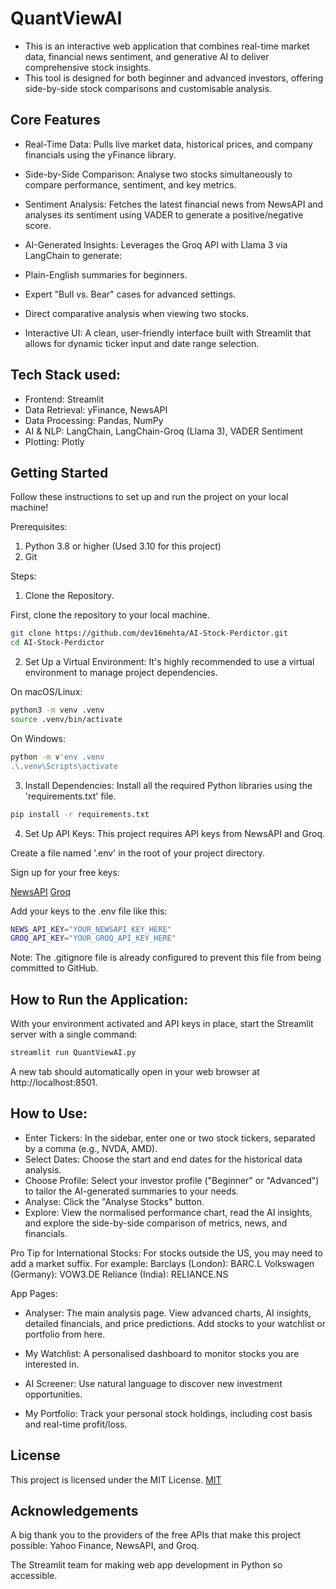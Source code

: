 # QuantViewAI

- This is an interactive web application that combines real-time market data, financial news sentiment, and generative AI to deliver comprehensive stock insights. 
- This tool is designed for both beginner and advanced investors, offering side-by-side stock comparisons and customisable analysis.


## Core Features
- Real-Time Data: Pulls live market data, historical prices, and company financials using the yFinance library.

- Side-by-Side Comparison: Analyse two stocks simultaneously to compare performance, sentiment, and key metrics.

- Sentiment Analysis: Fetches the latest financial news from NewsAPI and analyses its sentiment using VADER to generate a positive/negative score.

- AI-Generated Insights: Leverages the Groq API with Llama 3 via LangChain to generate:

- Plain-English summaries for beginners.

- Expert "Bull vs. Bear" cases for advanced settings.

- Direct comparative analysis when viewing two stocks.

- Interactive UI: A clean, user-friendly interface built with Streamlit that allows for dynamic ticker input and date range selection.

## Tech Stack used:
- Frontend: Streamlit
- Data Retrieval: yFinance, NewsAPI
- Data Processing: Pandas, NumPy
- AI & NLP: LangChain, LangChain-Groq (Llama 3), VADER Sentiment
- Plotting: Plotly

## Getting Started
Follow these instructions to set up and run the project on your local machine!

Prerequisites:
1. Python 3.8 or higher (Used 3.10 for this project)
2. Git

Steps:
1. Clone the Repository.

First, clone the repository to your local machine.

```bash
git clone https://github.com/dev16mehta/AI-Stock-Perdictor.git
cd AI-Stock-Perdictor
```

2. Set Up a Virtual Environment:
It's highly recommended to use a virtual environment to manage project dependencies.

On macOS/Linux:
```bash
python3 -m venv .venv 
source .venv/bin/activate
```

On Windows:
```bash
python -m v'env .venv
.\.venv\Scripts\activate
```

3. Install Dependencies:
Install all the required Python libraries using the 'requirements.txt' file.
```bash
pip install -r requirements.txt
```

4. Set Up API Keys:
This project requires API keys from NewsAPI and Groq.

Create a file named '.env' in the root of your project directory.

Sign up for your free keys:

[NewsAPI](https://newsapi.org/)
[Groq](https://console.groq.com/keys)

Add your keys to the .env file like this:
```bash
NEWS_API_KEY="YOUR_NEWSAPI_KEY_HERE"
GROQ_API_KEY="YOUR_GROQ_API_KEY_HERE"
```

Note: The .gitignore file is already configured to prevent this file from being committed to GitHub.

## How to Run the Application:
With your environment activated and API keys in place, start the Streamlit server with a single command:
```bash
streamlit run QuantViewAI.py
```

A new tab should automatically open in your web browser at http://localhost:8501.

## How to Use:
- Enter Tickers: In the sidebar, enter one or two stock tickers, separated by a comma (e.g., NVDA, AMD).
- Select Dates: Choose the start and end dates for the historical data analysis.
- Choose Profile: Select your investor profile ("Beginner" or "Advanced") to tailor the AI-generated summaries to your needs.
- Analyse: Click the "Analyse Stocks" button.
- Explore: View the normalised performance chart, read the AI insights, and explore the side-by-side comparison of metrics, news, and financials.

Pro Tip for International Stocks: For stocks outside the US, you may need to add a market suffix. For example:
Barclays (London): BARC.L
Volkswagen (Germany): VOW3.DE
Reliance (India): RELIANCE.NS

App Pages:
- Analyser: The main analysis page. View advanced charts, AI insights, detailed financials, and price predictions. Add stocks to your watchlist or portfolio from here.

- My Watchlist: A personalised dashboard to monitor stocks you are interested in.

- AI Screener: Use natural language to discover new investment opportunities.

- My Portfolio: Track your personal stock holdings, including cost basis and real-time profit/loss.

## License
This project is licensed under the MIT License. [MIT](https://choosealicense.com/licenses/mit/)

## Acknowledgements
A big thank you to the providers of the free APIs that make this project possible: Yahoo Finance, NewsAPI, and Groq.

The Streamlit team for making web app development in Python so accessible.
